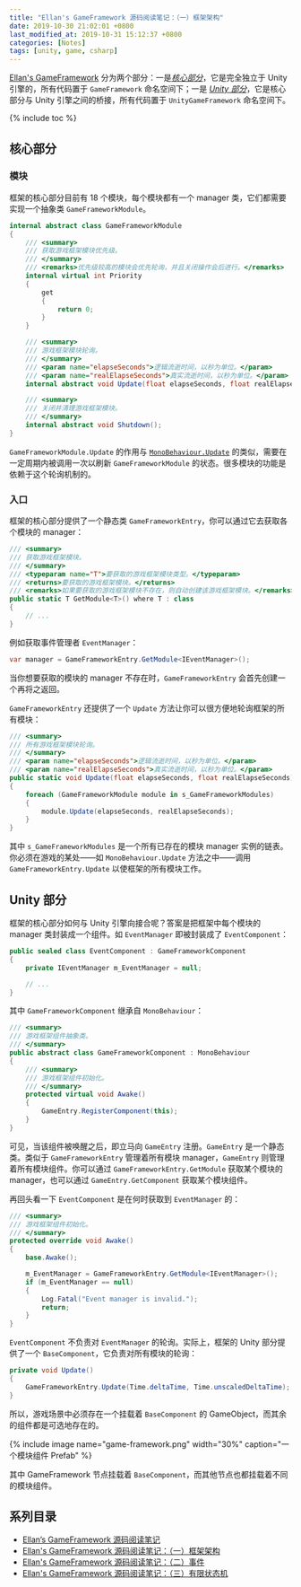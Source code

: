 ```yaml
---
title: "Ellan's GameFramework 源码阅读笔记：（一）框架架构"
date: 2019-10-30 21:02:01 +0800
last_modified_at: 2019-10-31 15:12:37 +0800
categories: [Notes]
tags: [unity, game, csharp]
---
```


[Ellan's GameFramework](https://gameframework.cn/) 分为两个部分：一是[*核心部分*](https://github.com/EllanJiang/GameFramework)，它是完全独立于 Unity 引擎的，所有代码置于 `GameFramework` 命名空间下；一是 [*Unity 部分*](https://github.com/EllanJiang/UnityGameFramework)，它是核心部分与 Unity 引擎之间的桥接，所有代码置于 `UnityGameFramework` 命名空间下。

{% include toc %}

## 核心部分

### 模块

框架的核心部分目前有 18 个模块，每个模块都有一个 manager 类，它们都需要实现一个抽象类 `GameFrameworkModule`。

```c#
internal abstract class GameFrameworkModule
{
    /// <summary>
    /// 获取游戏框架模块优先级。
    /// </summary>
    /// <remarks>优先级较高的模块会优先轮询，并且关闭操作会后进行。</remarks>
    internal virtual int Priority
    {
        get
        {
            return 0;
        }
    }

    /// <summary>
    /// 游戏框架模块轮询。
    /// </summary>
    /// <param name="elapseSeconds">逻辑流逝时间，以秒为单位。</param>
    /// <param name="realElapseSeconds">真实流逝时间，以秒为单位。</param>
    internal abstract void Update(float elapseSeconds, float realElapseSeconds);

    /// <summary>
    /// 关闭并清理游戏框架模块。
    /// </summary>
    internal abstract void Shutdown();
}
```

`GameFrameworkModule.Update` 的作用与 [`MonoBehaviour.Update`](https://docs.unity3d.com/ScriptReference/MonoBehaviour.Update.html) 的类似，需要在一定周期内被调用一次以刷新 `GameFrameworkModule` 的状态。很多模块的功能是依赖于这个轮询机制的。

### 入口

框架的核心部分提供了一个静态类 `GameFrameworkEntry`，你可以通过它去获取各个模块的 manager：

```c#
/// <summary>
/// 获取游戏框架模块。
/// </summary>
/// <typeparam name="T">要获取的游戏框架模块类型。</typeparam>
/// <returns>要获取的游戏框架模块。</returns>
/// <remarks>如果要获取的游戏框架模块不存在，则自动创建该游戏框架模块。</remarks>
public static T GetModule<T>() where T : class
{
    // ...
}
```

例如获取事件管理者 `EventManager`：

```c#
var manager = GameFrameworkEntry.GetModule<IEventManager>();
```

当你想要获取的模块的 manager 不存在时，`GameFrameworkEntry` 会首先创建一个再将之返回。

`GameFrameworkEntry` 还提供了一个 `Update` 方法让你可以很方便地轮询框架的所有模块：

```c#
/// <summary>
/// 所有游戏框架模块轮询。
/// </summary>
/// <param name="elapseSeconds">逻辑流逝时间，以秒为单位。</param>
/// <param name="realElapseSeconds">真实流逝时间，以秒为单位。</param>
public static void Update(float elapseSeconds, float realElapseSeconds)
{
    foreach (GameFrameworkModule module in s_GameFrameworkModules)
    {
        module.Update(elapseSeconds, realElapseSeconds);
    }
}
```

其中 `s_GameFrameworkModules` 是一个所有已存在的模块 manager 实例的链表。你必须在游戏的某处——如 `MonoBehaviour.Update` 方法之中——调用 `GameFrameworkEntry.Update` 以使框架的所有模块工作。

## Unity 部分

框架的核心部分如何与 Unity 引擎向接合呢？答案是把框架中每个模块的 manager 类封装成一个组件。如 `EventManager` 即被封装成了 `EventComponent`：

```c#
public sealed class EventComponent : GameFrameworkComponent
{
    private IEventManager m_EventManager = null;

    // ...
}
```

其中 `GameFrameworkComponent` 继承自 `MonoBehaviour`：

```c#
/// <summary>
/// 游戏框架组件抽象类。
/// </summary>
public abstract class GameFrameworkComponent : MonoBehaviour
{
    /// <summary>
    /// 游戏框架组件初始化。
    /// </summary>
    protected virtual void Awake()
    {
        GameEntry.RegisterComponent(this);
    }
}
```

可见，当该组件被唤醒之后，即立马向 `GameEntry` 注册。`GameEntry` 是一个静态类。类似于 `GameFrameworkEntry` 管理着所有模块 manager，`GameEntry` 则管理着所有模块组件。你可以通过 `GameFrameworkEntry.GetModule` 获取某个模块的 manager，也可以通过 `GameEntry.GetComponent` 获取某个模块组件。

再回头看一下 `EventComponent` 是在何时获取到 `EventManager` 的：

```c#
/// <summary>
/// 游戏框架组件初始化。
/// </summary>
protected override void Awake()
{
    base.Awake();

    m_EventManager = GameFrameworkEntry.GetModule<IEventManager>();
    if (m_EventManager == null)
    {
        Log.Fatal("Event manager is invalid.");
        return;
    }
}
```

`EventComponent` 不负责对 `EventManager` 的轮询。实际上，框架的 Unity 部分提供了一个 `BaseComponent`，它负责对所有模块的轮询：

```c#
private void Update()
{
    GameFrameworkEntry.Update(Time.deltaTime, Time.unscaledDeltaTime);
}
```

所以，游戏场景中必须存在一个挂载着 `BaseComponent` 的 GameObject，而其余的组件都是可选地存在的。

{% include image name="game-framework.png" width="30%" caption="一个模块组件 Prefab" %}

其中 GameFramework 节点挂载着 `BaseComponent`，而其他节点也都挂载着不同的模块组件。

## 系列目录

- [Ellan’s GameFramework 源码阅读笔记](/2019/10/30/ellan-s-gameframework-yuan-ma-yue-du-bi-ji.html)
- [Ellan's GameFramework 源码阅读笔记：（一）框架架构](/2019/10/30/ellan-s-gameframework-yuan-ma-yue-du-bi-ji-yi-kuang-jia-jia-gou.html)
- [Ellan's GameFramework 源码阅读笔记：（二）事件](/2019/10/31/ellan-s-gameframework-yuan-ma-yue-du-bi-ji-er-shi-jian.html) 
- [Ellan's GameFramework 源码阅读笔记：（三）有限状态机](/2019/10/31/ellan-s-gameframework-yuan-ma-yue-du-bi-ji-san-you-xian-zhuang-tai-ji.html)
